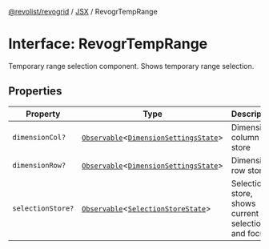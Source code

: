 [@revolist/revogrid](README.md) / [JSX](Namespace.JSX.md) / RevogrTempRange

# Interface: RevogrTempRange

Temporary range selection component. Shows temporary range selection.

## Properties

| Property | Type | Description | Defined in |
| ------ | ------ | ------ | ------ |
| `dimensionCol?` | [`Observable`](TypeAlias.Observable.md)\<[`DimensionSettingsState`](Interface.DimensionSettingsState.md)\> | Dimension column store | [src/components.d.ts:2184](https://github.com/revolist/revogrid/blob/a348821be3a2642110f5dc893d4bd9cba16c5101/src/components.d.ts#L2184) |
| `dimensionRow?` | [`Observable`](TypeAlias.Observable.md)\<[`DimensionSettingsState`](Interface.DimensionSettingsState.md)\> | Dimension row store | [src/components.d.ts:2188](https://github.com/revolist/revogrid/blob/a348821be3a2642110f5dc893d4bd9cba16c5101/src/components.d.ts#L2188) |
| `selectionStore?` | [`Observable`](TypeAlias.Observable.md)\<[`SelectionStoreState`](TypeAlias.SelectionStoreState.md)\> | Selection store, shows current selection and focus | [src/components.d.ts:2192](https://github.com/revolist/revogrid/blob/a348821be3a2642110f5dc893d4bd9cba16c5101/src/components.d.ts#L2192) |
